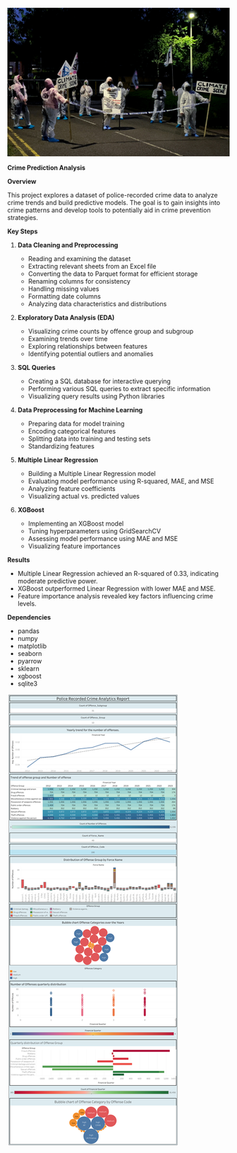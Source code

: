 ![Crime-scene](img/uk-crime.jpg)

**Crime Prediction Analysis**

**Overview**

This project explores a dataset of police-recorded crime data to analyze crime trends and build predictive models. The goal is to gain insights into crime patterns and develop tools to potentially aid in crime prevention strategies.

**Key Steps**

1. **Data Cleaning and Preprocessing**
   - Reading and examining the dataset
   - Extracting relevant sheets from an Excel file
   - Converting the data to Parquet format for efficient storage
   - Renaming columns for consistency
   - Handling missing values
   - Formatting date columns
   - Analyzing data characteristics and distributions

2. **Exploratory Data Analysis (EDA)**
   - Visualizing crime counts by offence group and subgroup
   - Examining trends over time
   - Exploring relationships between features
   - Identifying potential outliers and anomalies
       
3. **SQL Queries**
   - Creating a SQL database for interactive querying
   - Performing various SQL queries to extract specific information
   - Visualizing query results using Python libraries

4. **Data Preprocessing for Machine Learning**
   - Preparing data for model training
   - Encoding categorical features
   - Splitting data into training and testing sets
   - Standardizing features

5. **Multiple Linear Regression**
   - Building a Multiple Linear Regression model
   - Evaluating model performance using R-squared, MAE, and MSE
   - Analyzing feature coefficients
   - Visualizing actual vs. predicted values

6. **XGBoost**
   - Implementing an XGBoost model
   - Tuning hyperparameters using GridSearchCV
   - Assessing model performance using MAE and MSE
   - Visualizing feature importances

**Results**

- Multiple Linear Regression achieved an R-squared of 0.33, indicating moderate predictive power.
- XGBoost outperformed Linear Regression with lower MAE and MSE.
- Feature importance analysis revealed key factors influencing crime levels.

**Dependencies**

- pandas
- numpy
- matplotlib
- seaborn
- pyarrow
- sklearn
- xgboost
- sqlite3

 ![Police Recorded Crime Analytics Report](img/Police-Recorded-Crime-Analytics-Report.png)
